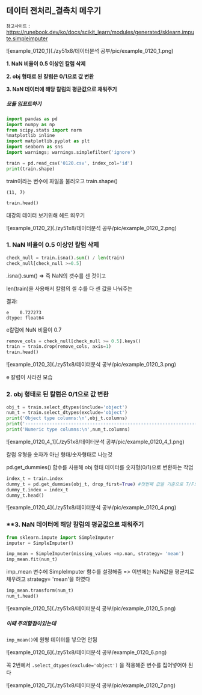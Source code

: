 ## 데이터 전처리_결측치 메우기

`참고사이트` : https://runebook.dev/ko/docs/scikit_learn/modules/generated/sklearn.impute.simpleimputer

![example_0120_1](./zy51x8/데이터분석 공부/pic/example_0120_1.png)

 

**1. NaN 비율이 0.5 이상인 칼럼 삭제**

**2. obj 형태로 된 칼럼은 0/1으로 값 변환**

**3. NaN 데이터에 해당 칼럼의 평균값으로 채워주기**

 

##### 모듈 임포트하기

```python
import pandas as pd
import numpy as np
from scipy.stats import norm
%matplotlib inline
import matplotlib.pyplot as plt
import seaborn as sns
import warnings; warnings.simplefilter('ignore')
```


```python
train = pd.read_csv('0120.csv', index_col='id')
print(train.shape)
```

train이라는 변수에 파일을 불러오고 train.shape()

    (11, 7)

```python
train.head()
```

대강의 데이터 보기위해 헤드 띄우기

![example_0120_2](./zy51x8/데이터분석 공부/pic/example_0120_2.png)

  

 

###  **1. NaN 비율이 0.5 이상인 칼럼 삭제**


```python
check_null = train.isna().sum() / len(train)
check_null[check_null >=0.5]
```

.isna().sum() => 즉 NaN의 갯수를 센 것이고 

len(train)을 사용해서 칼럼의 셀 수를 다 센 값을 나눠주는

결과:


    e    0.727273
    dtype: float64

e칼럼에 NuN 비율이 0.7

 

 

 


```python
remove_cols = check_null[check_null >= 0.5].keys()
train = train.drop(remove_cols, axis=1)
train.head()
```

![example_0120_3](./zy51x8/데이터분석 공부/pic/example_0120_3.png)

e 칼럼이 사라진 모습

  

###   **2. obj 형태로 된 칼럼은 0/1으로 값 변환**


```python
obj_t = train.select_dtypes(include='object')
num_t = train.select_dtypes(exclude='object')
print('Object type columns:\n',obj_t.columns)
print('---------------------------------------------------------------------------------')
print('Numeric type columns:\n',num_t.columns)
```

![example_0120_4_1](./zy51x8/데이터분석 공부/pic/example_0120_4_1.png)

 

 칼럼 유형을 숫자가 아닌 형태/숫자형태로 나눈것

pd.get_dummies() 함수를 사용해 obj 형태 데이터를 숫자형(0/1)으로 변환하는 작업

```python
index_t = train.index
dummy_t = pd.get_dummies(obj_t, drop_first=True) #첫번째 값을 기준으로 T/F으로 나눔
dummy_t.index = index_t
dummy_t.head()
```

![example_0120_4](./zy51x8/데이터분석 공부/pic/example_0120_4.png)

  

  

###   **3. NaN 데이터에 해당 칼럼의 평균값으로 채워주기


```python
from sklearn.impute import SimpleImputer
imputer = SimpleImputer()
```


```python
imp_mean = SimpleImputer(missing_values =np.nan, strategy= 'mean')
imp_mean.fit(num_t)
```

imp_mean 변수에 SimpleImputer 함수를 설정해줌 => 이번에는 NaN값을 평균치로 채우려고 strategy= 'mean'을 하였다


```python
imp_mean.transform(num_t)
num_t.head()
```

![example_0120_5](./zy51x8/데이터분석 공부/pic/example_0120_5.png)

 

 

 

##### 이때 주의할점이있는데

`imp_mean()`에 원형 데이터를 넣으면 안됨 

![example_0120_6](./zy51x8/데이터분석 공부/example_0120_6.png)



꼭 2번에서 `.select_dtypes(exclude='object')` 을 적용해준 변수를 집어넣어야 된다

![example_0120_7](./zy51x8/데이터분석 공부/pic/example_0120_7.png)

